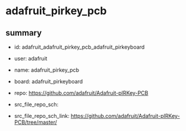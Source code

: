 # adafruit_pirkey_pcb
 
## summary 
* id: adafruit_adafruit_pirkey_pcb_adafruit_pirkeyboard
* user: adafruit
* name: adafruit_pirkey_pcb
* board: adafruit_pirkeyboard
* repo: https://github.com/adafruit/Adafruit-pIRKey-PCB



* src_file_repo_sch: 
* src_file_repo_sch_link: https://github.com/adafruit/Adafruit-pIRKey-PCB/tree/master/






